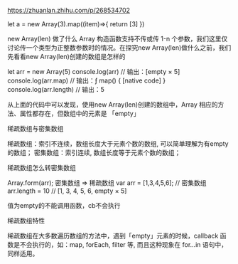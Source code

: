 https://zhuanlan.zhihu.com/p/268534702

let a = new Array(3).map((item)=>{
  return [3]
})

new Array(len) 做了什么
Array 构造函数支持不传或传 1-n 个参数，我们这里仅讨论传一个类型为正整数参数时的情况。在探究new Array(len)做什么之前，我们先看看new Array(len)创建的数组是怎样的

let arr = new Array(5)
console.log(arr)
// 输出：[empty × 5]
console.log(arr.map)
// 输出：ƒ map() { [native code] }
console.log(arr.length)
// 输出：5

从上面的代码中可以发现，使用new Array(len)创建的数组中，Array 相应的方法、属性都存在，但数组中的元素是 「empty」

稀疏数组与密集数组

稀疏数组：索引不连续，数组长度大于元素个数的数组, 可以简单理解为有empty的数组；
密集数组：索引连续, 数组长度等于元素个数的数组；

稀疏数组怎么转密集数组

Array.form(arr);
密集数组 => 稀疏数组
var arr = [1,3,4,5,6]; // 密集数组   
arr.length = 10 // [1, 3, 4, 5, 6, empty × 5]

值为empty的不能调用函数，cb不会执行

稀疏数组特性

稀疏数组在大多数遍历数组的方法中，遇到「empty」元素的时候，callback 函数是不会执行的，如：map, forEach, filter 等, 而且这种现象在 for...in 语句中，同样适用。